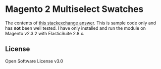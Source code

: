 # Magento 2 Multiselect Swatches

The contents of [this stackexchange answer](https://magento.stackexchange.com/a/229315/34118).
This is sample code only and has **not** been well tested. I have only
installed and run the module on Magento v2.3.2 with ElasticSuite 2.8.x.

## License
Open Software License v3.0
